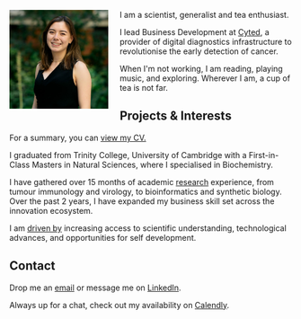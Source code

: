 <img src="Charlene_Tang_crop.jpg"
     alt="Profile photo"
     style="float: left; width: 35%; margin-right: 20px; margin-bottom: 15px;" />
   
I am a scientist, generalist and tea enthusiast. 

I lead Business Development at [Cyted](cyted.ai), a provider of digital diagnostics infrastructure to revolutionise the early detection of cancer.

When I'm not working, I am reading, playing music, and exploring. Wherever I am, a cup of tea is not far.

## Projects & Interests

For a summary, you can [view my CV.](CV_Charlene_Tang_2021-01.pdf)

I graduated from Trinity College, University of Cambridge with a First-in-Class Masters in Natural Sciences, where I specialised in Biochemistry. 

I have gathered over 15 months of academic [research](projects.md) experience, from tumour immunology and virology, to bioinformatics and synthetic biology. Over the past 2 years, I have expanded my business skill set across the innovation ecosystem. 

I am [driven by](interests.md) increasing access to scientific understanding, technological advances, and opportunities for self development.

## Contact
Drop me an [email](emailto:charleneostang@yahoo.com) or message me on [LinkedIn](http://linkedin.com/in/charleneostang). 

Always up for a chat, check out my availability on [Calendly](https://calendly.com/charleneostang/30min).
